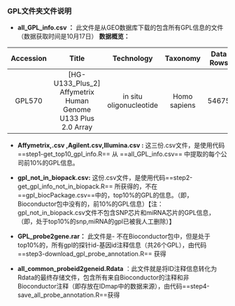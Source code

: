 ### **GPL文件夹文件说明**

+ **all_GPL_info.csv ：** 此文件是从GEO数据库下载的包含所有GPL信息的文件（数据获取时间是10月17日）
**数据概览：**

|Accession	|Title|	Technology	|Taxonomy	|Data Rows|	Samples Count	|Series Count|	Contact	|Release Date|
|:----:|:----:|:----:|:----:|:----:|:----:|:----:|:----:|:----:|
GPL570 |	[HG-U133_Plus_2] Affymetrix Human Genome U133 Plus 2.0 Array|	in situ oligonucleotide	|Homo sapiens|	54675|	143181|	5000	|Affymetrix, Inc.|	7-Nov-03|

+ **Affymetrix,.csv ,Agilent.csv,Illumina.csv :** 这三份.csv文件，是使用代码==step1-get_top10_gpl_info.R==  从 ==all_GPL_info.csv== 中提取的每个公司前10%的GPL信息。

+ **gpl_not_in_biopack.csv:** 这份.csv文件，是使用代码==step2-get_gpl_info_not_in_biopack.R== 所获得的，不在==gpl_biocPackage.csv==中的，top10%的GPL的信息。（即，Bioconductor包中没有的，前10%的GPL信息）【注：gpl_not_in_biopack.csv文件不包含SNP芯片和miRNA芯片的GPL信息，（即，处于top10%的snp,miRNA的gpl已被我人工删除）】

+ **GPL_probe2gene.rar：** 此文件是- 不在Bioconductor包中，但是处于top10%的，所有gpl的探针id-基因id注释信息（共26个GPL），由代码==step3-download_gpl_probe_annotation.R== 获得

+ **all_common_probeid2geneid.Rdata** ：此文件就是将ID注释信息转化为Rdata的最终存储文件，包含所有来自Bioconductor的注释和非Bioconductor注释（即存放在IDmap中的数据来源），由代码==step4-save_all_probe_annotation.R==获得
